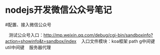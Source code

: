 nodejs开发微信公众号笔记
=======
#配置、接入微信公众号 

    测试公众号入口：http://mp.weixin.qq.com/debug/cgi-bin/sandboxinfo?action=showinfo&t=sandbox/index
    入口文件模块：koa框架 path g中间键 util中间键
    服务器代理
